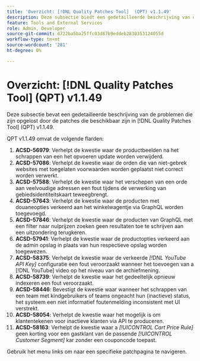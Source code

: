```yaml
---
title: 'Overzicht: [!DNL Quality Patches Tool]  (QPT) v1.1.49'
description: Deze subsectie biedt een gedetailleerde beschrijving van de problemen die zijn opgelost door de patches die beschikbaar zijn in  [!DNL Quality Patches Tool]  (QPT) v1.1.49.
feature: Tools and External Services
role: Admin, Developer
source-git-commit: d722ba5ba25ffc03d87b9eddeb2830353124055d
workflow-type: tm+mt
source-wordcount: '281'
ht-degree: 0%

---
```


# Overzicht: [!DNL Quality Patches Tool] (QPT) v1.1.49

Deze subsectie bevat een gedetailleerde beschrijving van de problemen die zijn opgelost door de patches die beschikbaar zijn in [!DNL Quality Patches Tool] (QPT) v1.1.49.

QPT v1.1.49 omvat de volgende flarden:

1. **ACSD-56979**: Verhelpt de kwestie waar de productbeelden na het schrappen van een het opvoeren update worden verwijderd.
1. **ACSD-57086**: Verhelpt de kwestie waar de orden die van niet-gebrek websites met toegelaten voorwaarden worden geplaatst niet correct worden verwerkt.
1. **ACSD-57588**: Verhelpt de kwestie waar het verschepen van een orde aan veelvoudige adressen een fout tijdens de verwerking van gebiedsidentiteitskaart teweegbrengt.
1. **ACSD-57643**: Verhelpt de kwestie waar de producten met douaneopties verkeerd aan het winkelwagentje via GraphQL worden toegevoegd.
1. **ACSD-57846**: Verhelpt de kwestie waar de producten van GraphQL met een filter naar nulprijzen zoeken geen resultaten toe te schrijven aan een uitzondering terugkeren.
1. **ACSD-57941**: Verhelpt de kwestie waar de productopties verkeerd aan de admin opslag in plaats van hun respectieve opslag worden toegewezen.
1. **ACSD-58375**: Verhelpt de kwestie waar de verkeerde *[!DNL YouTube API Key]* configuratie een fout veroorzaakt wanneer het toevoegen van a [!DNL YouTube] video op het niveau van de archiefmening.
1. **ACSD-58739**: Verhelpt de kwestie waar het gedeeltelijk opnieuw indexeren een fout veroorzaakt.
1. **ACSD-58446**: Bevestigt de kwestie waar wanneer het schrappen van een team met kindgebruikers of teams ongeacht hun (inactieve) status, het systeem een niet informatief foutenmelding inconsistent met UI verstrekt.
1. **ACSD-58054**: Verhelpt de kwestie waar het mogelijk is om klantentekenen voor inactieve klanten via API te produceren.
1. **ACSD-58163**: Verhelpt de kwestie waar a *[!UICONTROL Cart Price Rule]* geen korting voor een gastklant van de passende *[!UICONTROL Customer Segment]* kar zonder een couponcode toepast.

Gebruik het menu links om naar een specifieke patchpagina te navigeren.
